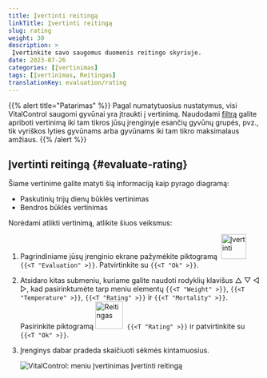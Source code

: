 ```yaml
---
title: Įvertinti reitingą
linkTitle: Įvertinti reitingą
slug: rating
weight: 30
description: >
 Įvertinkite savo saugomus duomenis reitingo skyriuje.
date: 2023-07-26
categories: [Įvertinimas]
tags: [Įvertinimas, Reitingas]
translationKey: evaluation/rating
---
```

{{% alert title="Patarimas" %}}
Pagal numatytuosius nustatymus, visi VitalControl saugomi gyvūnai yra įtraukti į vertinimą. Naudodami [filtrą](../../filter/) galite apriboti vertinimą iki tam tikros jūsų įrenginyje esančių gyvūnų grupės, pvz., tik vyriškos lyties gyvūnams arba gyvūnams iki tam tikro maksimalaus amžiaus.
{{% /alert %}}

## Įvertinti reitingą {#evaluate-rating}

Šiame vertinime galite matyti šią informaciją kaip pyrago diagramą:
- Paskutinių trijų dienų būklės vertinimas
- Bendros būklės vertinimas

Norėdami atlikti vertinimą, atlikite šiuos veiksmus:

1. Pagrindiniame jūsų įrenginio ekrane pažymėkite piktogramą &nbsp;<img src="/icons/main/evaluation.svg" width="50" align="bottom" alt="Įvertinti" />&nbsp; `{{<T "Evaluation" >}}`. Patvirtinkite su `{{<T "Ok" >}}`.

2. Atsidaro kitas submeniu, kuriame galite naudoti rodyklių klavišus △ ▽ ◁ ▷, kad pasirinktumėte tarp meniu elementų `{{<T "Weight" >}}`, `{{<T "Temperature" >}}`, `{{<T "Rating" >}}` ir `{{<T "Mortality" >}}`. Pasirinkite piktogramą <img src="/icons/evaluation/rating.svg" width="55" align="bottom" alt="Reitingas" />&nbsp; `{{<T "Rating" >}}` ir patvirtinkite su `{{<T "Ok" >}}`.

3. Įrenginys dabar pradeda skaičiuoti sėkmės kintamuosius.

   ![VitalControl: meniu Įvertinimas Įvertinti reitingą](../images/rating.png "Įvertinti reitingą")

